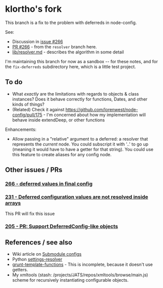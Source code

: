 # klortho's fork

This branch is a fix to the problem with deferreds in node-config.

See:

* Discussion in [issue 
  #266](https://github.com/lorenwest/node-config/issues/266#issuecomment-217063840)
* [PR #266](https://github.com/lorenwest/node-config/pull/318) - from the
  `resolver` branch here.
* [lib/resolver.md](lib/resolver.md) - describes the algorithm in some
  detail

I'm maintaining this branch for now as a sandbox -- for these notes, and
for the `fix-deferreds` subdirectory here, which is a little test project.

## To do

* What *exactly* are the limitations with regards to objects & class
  instances? Does it behave correctly for functions, Dates, and other
  kinds of things?
* (Related) Check it against https://github.com/lorenwest/node-config/pull/175 -
  I'm concerned about how my implementation will behave inside extendDeep,
  or other functions

Enhancements:

* Allow passing in a "relative" argument to a deferred: a resolver that
  represents the *current* node. You could subscript it with '..' to go
  up (meaning it would have to have a getter for that string). You could
  use this feature to create aliases for any config node.


## Other issues / PRs

### [266 - deferred values in final config](https://github.com/lorenwest/node-config/issues/266)


### [231 - Deferred configuration values are not resolved inside arrays](https://github.com/lorenwest/node-config/issues/231)

This PR will fix this issue

### [205 - PR: Support DeferredConfig-like objects](https://github.com/lorenwest/node-config/pull/205)


## References / see also

* Wiki article on [Submodule 
  configs](https://github.com/lorenwest/node-config/wiki/Sub-Module-Configuration)
* Python 
  [settings-resolver](https://github.com/Klortho/settings-resolver/blob/master/settings_resolver.py)
* [grunt-template-functions](https://github.com/Klortho/grunt-template-functions) - 
  This is incomplete, because it doesn't use getters.
* My xmltools (stash: /projects/JATS/repos/xmltools/browse/main.js) scheme for 
  recursively instantiating configurable objects.

